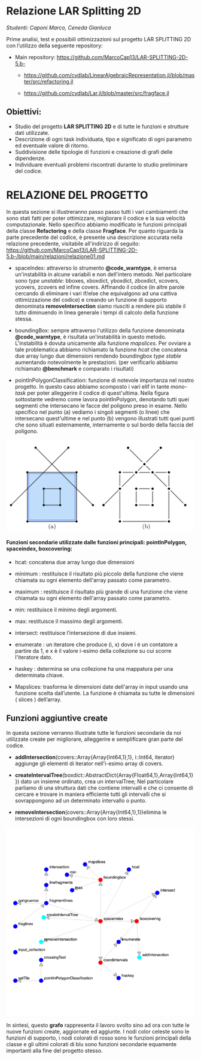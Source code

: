 # Relazione LAR Splitting 2D

_Studenti: Caponi Marco, Ceneda Gianluca_

Prime analisi, test e possibili ottimizzazioni sul progetto LAR SPLITTING 2D con l’utilizzo della seguente repository:

* Main repository: https://github.com/MarcoCap13/LAR-SPLITTING-2D-5.b-

    * https://github.com/cvdlab/LinearAlgebraicRepresentation.jl/blob/master/src/refactoring.jl

    * https://github.com/cvdlab/Lar.jl/blob/master/src/fragface.jl 


## Obiettivi:

* Studio del progetto **LAR SPLITTING 2D** e di tutte le funzioni e strutture dati utilizzate.
* Descrizione di ogni task individuata, tipo e significato di ogni parametro ed eventuale valore di ritorno.
* Suddivisione delle tipologie di funzioni e creazione di grafi delle dipendenze.
* Individuare eventuali problemi riscontrati durante lo studio preliminare del codice.


# RELAZIONE DEL PROGETTO

In questa sezione si illustreranno passo passo tutti i vari cambiamenti che sono stati fatti per poter ottimizzare, migliorare il codice e la sua velocità computazionale.
Nello specifico abbiamo modificato le funzioni principali della classe **Refactoring** e della classe **Fragface**.
Per quanto riguarda la parte precedente del codice, è presente una descrizione accurata nella relazione precedente, visitabile all'indirizzo di seguito: https://github.com/MarcoCap13/LAR-SPLITTING-2D-5.b-/blob/main/relazioni/relazione01.md

* spaceIndex: attraverso lo strumento **@code_warntype**, è emersa un'instabilità in alcune variabili e non dell'intero metodo. Nel particolare sono _type unstable_: bboxes, xboxdict, yboxdict, zboxdict, xcovers, ycovers, zcovers ed infine covers.
 Affinando il codice (in altre parole cercando di eliminare i vari if/else che equivalgono ad una cattiva ottimizzazione del codice) e creando un funzione di supporto denominata **removeIntersection** siamo riusciti a rendere più stabile il tutto diminuendo in linea generale i tempi di calcolo della funzione stessa.
 
 * boundingBox: sempre attraverso l'utilizzo della funzione denominata **@code_warntype**, è risultata un'instabilità in questo metodo. L'instabilità è dovuta unicamente alla funzione _mapslices_.
 Per ovviare a tale problematica abbiamo richiamato la funzione _hcat_ che concatena due array lungo due dimensioni rendendo boundingbox _type stable_ aumentando notevolmente le prestazioni. (per verificarlo abbiamo richiamato **@benchmark** e comparato i risultati)

 * pointInPolygonClassification: funzione di notevole importanza nel nostro progetto. In questo caso abbiamo scomposto i vari elif in tante _mono-task_ per poter alleggerire il codice di quest'ultima.
 Nella figura sottostante vedremo come lavora pointInPolygon, denotando tutti quei segmenti che intersecano le facce del poligono preso in esame. Nello specifico nel punto (a) vediamo i singoli segmenti (o linee) che intersecano quest'ultime e nel punto (b) vengono illustrati tutti quei punti che sono situati esternamente, internamente o sul bordo della faccia del poligono.


![Lavoro di pointInPolygonClassification](https://github.com/MarcoCap13/LAR-SPLITTING-2D-5.b-/blob/main/docs/plots/images/Schema_pointInPolygon.png?raw=true)

#### Funzioni secondarie utilizzate dalle funzioni principali: pointInPolygon, spaceindex, boxcovering:

* hcat: concatena due array lungo due dimensioni

* minimum : restituisce il risultato più piccolo della funzione che viene chiamata su ogni elemento dell'array passato come parametro.

* maximum : restituisce il risultato più grande di una funzione che viene chiamata su ogni elemento dell'array passato come parametro.

* min: restituisce il minimo degli argomenti.

* max: restituisce il massimo degli argomenti.

* intersect: restituisce l’intersezione di due insiemi.

* enumerate : un iteratore che produce (i, x) dove i è un contatore a partire da 1, e x è il valore i-esimo della collezione su cui scorre l'iteratore dato.

* haskey : determina se una collezione ha una mappatura per una determinata chiave.

* Mapslices: trasforma le dimensioni date dell'array in input usando una funzione scelta dall’utente. La funzione è chiamata su tutte le dimensioni ( slices ) dell’array.

 ## Funzioni aggiuntive create
 
 In questa sezione verranno illustrate tutte le funzioni secondarie da noi utilizzate create per migliorare, alleggerire e semplificare gran parte del codice.

 * **addIntersection**(covers::Array{Array{Int64,1},1}, i::Int64, iterator) aggiunge gli elementi di iterator nell'i-esimo array di covers.

 * **createIntervalTree**(boxdict::AbstractDict{Array{Float64,1},Array{Int64,1}}) dato un insieme ordinato, crea un intervalTree; Nel particolare parliamo di una struttura dati che contiene intervalli e che ci consente di cercare e trovare in maniera efficiente tutti gli intervalli che si sovrappongono ad un determinato intervallo o punto.

 * **removeIntersection**(covers::Array{Array{Int64,1},1})elimina le intersezioni di ogni boundingbox con loro stessi.

 ![Grafo delle dipendenze della classe Refactoring (Aggiornato)](https://github.com/MarcoCap13/LAR-SPLITTING-2D-5.b-/blob/main/docs/plots/images/grafoRefactoring_V2.png?raw=true)


In sintesi, questo **grafo** rappresenta il lavoro svolto sino ad ora con tutte le nuove funzioni create, aggiornate ed aggiunte.
I nodi color celeste sono le funzioni di supporto, i nodi colorati di rosso sono le funzioni principali della classe e gli ultimi colorati di blu sono funzioni secondarie equamente importanti alla fine del progetto stesso.
